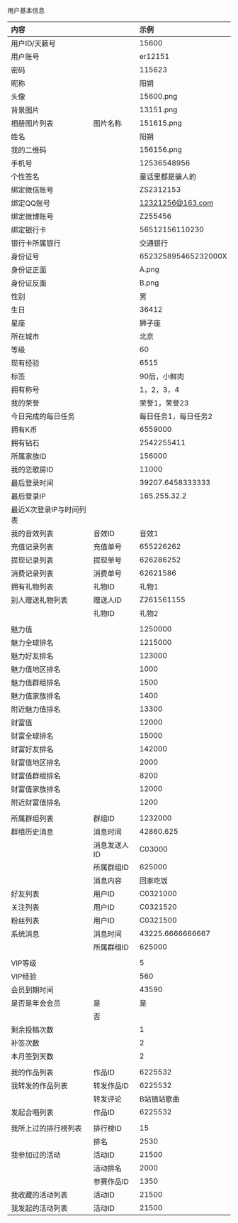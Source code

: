 











用户基本信息

| 内容 ||示例  |
| :--- | :--- |:--- |
|用户ID/天籁号||15600||用户账号||er12151||密码||115623||昵称||阳朔||头像||15600.png||背景图片||13151.png||相册图片列表|图片名称|151615.png||姓名||阳朔||我的二维码||156156.png||手机号||12536548956||个性签名||童话里都是骗人的||绑定微信账号||ZS2312153||绑定QQ账号||12321256@163.com||绑定微博账号||Z255456||绑定银行卡||56512156110230||银行卡所属银行||交通银行||身份证号||652325895465232000X||身份证正面||A.png||身份证反面||B.png||性别||男||生日||36412||星座||狮子座||所在城市||北京||等级||60||现有经验||6515||标签||90后，小鲜肉||拥有称号||1，2，3，4||我的荣誉||荣誉1，荣誉23||今日完成的每日任务||每日任务1，每日任务2||拥有K币||6559000||拥有钻石||2542255411||所属家族ID||156000||我的恋歌房ID||11000||最后登录时间||39207.6458333333||最后登录IP||165.255.32.2||最近X次登录IP与时间列表||||我的音效列表|音效ID|音效1||充值记录列表|充值单号|655226262||提现记录列表|提现单号|626286252||消费记录列表|消费单号|62621586||拥有礼物列表|礼物ID|礼物1||别人赠送礼物列表|赠送人ID|Z261561155|||礼物ID|礼物2||||||魅力值||1250000||魅力全球排名||1215000||魅力好友排名||123000||魅力值地区排名||1000||魅力值群组排名||1500||魅力值家族排名||1400||附近魅力值排名||13300||财富值||12000||财富全球排名||15000||财富好友排名||142000||财富值地区排名||2000||财富值群组排名||8200||财富值家族排名||12000||附近财富值排名||1200||||||所属群组列表|群组ID|1232000||群组历史消息|消息时间|42860.625|||消息发送人ID|C03000|||所属群组ID|625000|||消息内容|回家吃饭||好友列表|用户ID|C0321000||关注列表|用户ID|C0321520||粉丝列表|用户ID|C0321500||系统消息|消息时间|43225.6666666667|||所属群组ID|625000||||||VIP等级||5||VIP经验||560||会员到期时间||43590||是否是年会会员|是|是|||否|||剩余投稿次数||1||补签次数||2||本月签到天数||2||||||我的作品列表|作品ID|6225532||我转发的作品列表|转发作品ID|6225532|||转发评论|B站镇站歌曲||发起合唱列表|作品ID|6225532||||||我所上过的排行榜列表|排行榜ID|15|||排名|2530||我参加过的活动|活动ID|21500|||活动排名|2000|||参赛作品ID|1350||我收藏的活动列表|活动ID|21500||我发起的活动列表|活动ID|21500|


